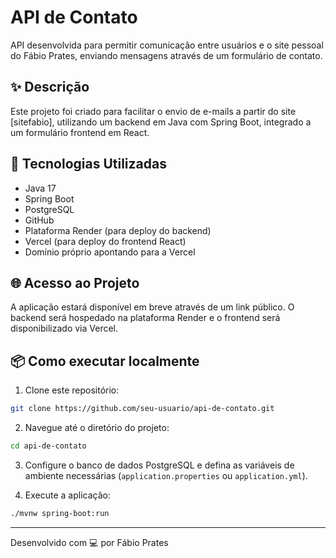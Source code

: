 
# API de Contato

API desenvolvida para permitir comunicação entre usuários e o site pessoal do Fábio Prates, enviando mensagens através de um formulário de contato.

## ✨ Descrição
Este projeto foi criado para facilitar o envio de e-mails a partir do site [sitefabio], utilizando um backend em Java com Spring Boot, integrado a um formulário frontend em React.

## 🚀 Tecnologias Utilizadas
- Java 17
- Spring Boot
- PostgreSQL
- GitHub
- Plataforma Render (para deploy do backend)
- Vercel (para deploy do frontend React)
- Domínio próprio apontando para a Vercel

## 🌐 Acesso ao Projeto
A aplicação estará disponível em breve através de um link público. O backend será hospedado na plataforma Render e o frontend será disponibilizado via Vercel.

## 📦 Como executar localmente

1. Clone este repositório:
```bash
git clone https://github.com/seu-usuario/api-de-contato.git
```

2. Navegue até o diretório do projeto:
```bash
cd api-de-contato
```

3. Configure o banco de dados PostgreSQL e defina as variáveis de ambiente necessárias (`application.properties` ou `application.yml`).

4. Execute a aplicação:
```bash
./mvnw spring-boot:run
```

---

Desenvolvido com 💻 por Fábio Prates
